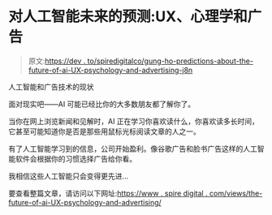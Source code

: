 # 对人工智能未来的预测:UX、心理学和广告

> 原文:[https://dev . to/spiredigitalco/gung-ho-predictions-about-the-future-of-ai-UX-psychology-and-advertising-j8n](https://dev.to/spiredigitalco/gung-ho-predictions-about-the-future-of-ai-ux-psychology-and-advertising-j8n)

人工智能和广告技术的现状

面对现实吧——AI 可能已经比你的大多数朋友都了解你了。

当你在网上浏览新闻和见解时，AI 正在学习你喜欢读什么，你喜欢读多长时间，它甚至可能知道你是否是那些用鼠标光标阅读文章的人之一。

有了人工智能学习到的信息，公司开始盈利。像谷歌广告和脸书广告这样的人工智能软件会根据你的习惯选择广告给你看。

我相信这些人工智能只会变得更先进...

要查看整篇文章，请访问以下网址:[https://www . spire digital . com/views/the-future-of-ai-UX-psychology-and-advertising/](https://www.spiredigital.com/views/the-future-of-ai-ux-psychology-and-advertising/)